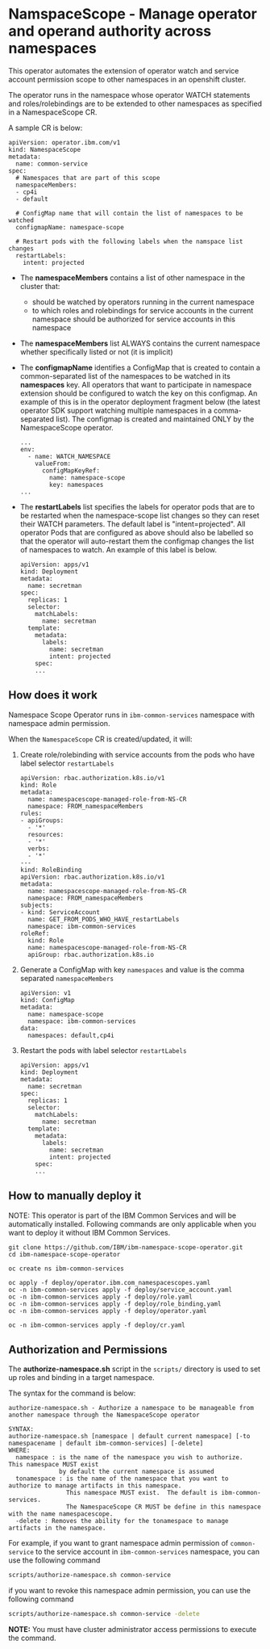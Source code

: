 # NamspaceScope - Manage operator and operand authority across namespaces

This operator automates the extension of operator watch and service account permission scope to other namespaces in an openshift cluster.

The operator runs in the namespace whose operator WATCH statements and roles/rolebindings are to be extended to other namespaces as specified in a NamespaceScope CR.

A sample CR is below:

```
apiVersion: operator.ibm.com/v1
kind: NamespaceScope
metadata:
  name: common-service
spec:
  # Namespaces that are part of this scope
  namespaceMembers:
  - cp4i
  - default

  # ConfigMap name that will contain the list of namespaces to be watched
  configmapName: namespace-scope

  # Restart pods with the following labels when the namspace list changes
  restartLabels:
    intent: projected
  ```

- The **namespaceMembers** contains a list of other namespace in the cluster that:
  - should be watched by operators running in the current namespace
  - to which roles and rolebindings for service accounts in the current namespace should be authorized for service accounts in this namespace

- The **namespaceMembers** list ALWAYS contains the current namespace whether specifically listed or not (it is implicit)

- The **configmapName** identifies a ConfigMap that is created to contain a common-separated list of the namespaces to be watched in its **namespaces** key.  All operators that want to participate in namespace extension should be configured to watch the key on this configmap.  An example of this is in the operator deployment fragment below (the latest operator SDK support watching multiple namespaces in a comma-separated list). The configmap is created and maintained ONLY by the NamespaceScope operator.

    ```
    ...
    env:
      - name: WATCH_NAMESPACE
        valueFrom:
          configMapKeyRef:
            name: namespace-scope
            key: namespaces
    ...
    ```

- The **restartLabels** list specifies the labels for operator pods that are to be restarted when the namespace-scope list changes so they can reset their WATCH parameters.  The default label is "intent=projected". All operator Pods that are configured as above should also be labelled so that the operator will auto-restart them the configmap changes the list of namespaces to watch.  An example of this label is below.

    ```
    apiVersion: apps/v1
    kind: Deployment
    metadata:
      name: secretman
    spec:
      replicas: 1
      selector:
        matchLabels:
          name: secretman
      template:
        metadata:
          labels:
            name: secretman
            intent: projected
        spec:
        ...
    ```


## How does it work

Namespace Scope Operator runs in `ibm-common-services` namespace with namespace admin permission.

When the `NamespaceScope` CR is created/updated, it will:

1. Create role/rolebinding with service accounts from the pods who have label selector `restartLabels`

    ```
    apiVersion: rbac.authorization.k8s.io/v1
    kind: Role
    metadata:
      name: namespacescope-managed-role-from-NS-CR
      namespace: FROM_namespaceMembers
    rules:
    - apiGroups:
      - '*'
      resources:
      - '*'
      verbs:
      - '*'
    ---
    kind: RoleBinding
    apiVersion: rbac.authorization.k8s.io/v1
    metadata:
      name: namespacescope-managed-role-from-NS-CR
      namespace: FROM_namespaceMembers
    subjects:
    - kind: ServiceAccount
      name: GET_FROM_PODS_WHO_HAVE_restartLabels
      namespace: ibm-common-services
    roleRef:
      kind: Role
      name: namespacescope-managed-role-from-NS-CR
      apiGroup: rbac.authorization.k8s.io
    ```

2. Generate a ConfigMap with key `namespaces` and value is the comma separated `namespaceMembers`

    ```
    apiVersion: v1
    kind: ConfigMap
    metadata:
      name: namespace-scope
      namespace: ibm-common-services
    data:
      namespaces: default,cp4i
    ```

3. Restart the pods with label selector `restartLabels`

    ```
    apiVersion: apps/v1
    kind: Deployment
    metadata:
      name: secretman
    spec:
      replicas: 1
      selector:
        matchLabels:
          name: secretman
      template:
        metadata:
          labels:
            name: secretman
            intent: projected
        spec:
        ...
    ```


## How to manually deploy it

NOTE: This operator is part of the IBM Common Services and will be automatically installed. Following commands are only applicable when you want to deploy it without IBM Common Services.

```
git clone https://github.com/IBM/ibm-namespace-scope-operator.git
cd ibm-namespace-scope-operator

oc create ns ibm-common-services

oc apply -f deploy/operator.ibm.com_namespacescopes.yaml
oc -n ibm-common-services apply -f deploy/service_account.yaml
oc -n ibm-common-services apply -f deploy/role.yaml
oc -n ibm-common-services apply -f deploy/role_binding.yaml
oc -n ibm-common-services apply -f deploy/operator.yaml

oc -n ibm-common-services apply -f deploy/cr.yaml
```

## Authorization and Permissions

The **authorize-namespace.sh** script in the `scripts/` directory is used to set up roles and binding in a target namespace.

The syntax for the command is below:

```
authorize-namespace.sh - Authorize a namespace to be manageable from another namespace through the NamespaceScope operator

SYNTAX:
authorize-namespace.sh [namespace | default current namespace] [-to namespacename | default ibm-common-services] [-delete]
WHERE:
  namespace : is the name of the namespace you wish to authorize.  This namespace MUST exist
              by default the current namespace is assumed
  tonamespace : is the name of the namespace that you want to authorize to manage artifacts in this namespace.
                This namespace MUST exist.  The default is ibm-common-services.
                The NamespaceScope CR MUST be define in this namespace with the name namespacescope.
  -delete : Removes the ability for the tonamespace to manage artifacts in the namespace.

```

For example, if you want to grant namespace admin permission of `common-service` to the service account in `ibm-common-services` namespace, you can use the following command

```bash
scripts/authorize-namespace.sh common-service
```

if you want to revoke this namespace admin permission, you can use the following command

```bash
scripts/authorize-namespace.sh common-service -delete
```

**NOTE:** You must have cluster administrator access permissions to execute the command.
